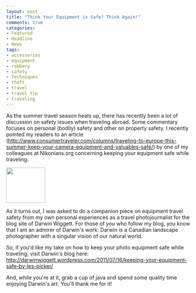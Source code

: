 ```yaml
---
layout: post
title: "Think Your Equipment is Safe? Think Again!"
comments: true
categories:
- Featured
- Headline
- News
tags:
- accessories
- equipment
- robbery
- safety
- Techniques
- theft
- travel
- travel tip
- traveling
---
```

As the summer travel season heats up, there has recently been a lot of discussion on safety issues when traveling abroad. Some commentary focuses on personal (bodily) safety and other on property safety. I recently pointed my readers to an article (<a href="http://www.consumertraveler.com/columns/traveling-to-europe-this-summer-keep-your-camera-equipment-and-valuables-safe/">http://www.consumertraveler.com/columns/traveling-to-europe-this-summer-keep-your-camera-equipment-and-valuables-safe/</a>) by one of my colleagues at Nikonians.org concerning keeping your equipment safe while traveling.

<a href="http://blog.lesterpickerphoto.com/wp-content/uploads/2011/07/Unknown.jpeg"><img class="aligncenter size-full wp-image-1301" title="Unknown" src="http://blog.lesterpickerphoto.com/wp-content/uploads/2011/07/Unknown.jpeg" alt="" width="106" height="96"></a>

As it turns out, I was asked to do a companion piece on equipment travel safety from my own personal experiences as a travel photojournalist for the blog site of Darwin Wiggett. For those of you who follow my blog, you know that I am an admirer of Darwin's work. Darwin is a Canadian landscape photographer with a singular vision of our natural world.

So, if you'd like my take on how to keep your photo equipment safe while traveling, visit Darwin's blog here: <a href="http://darwinwiggett.wordpress.com/2011/07/16/keeping-your-equipment-safe-by-les-picker/">http://darwinwiggett.wordpress.com/2011/07/16/keeping-your-equipment-safe-by-les-picker/</a>

And, while you're at it, grab a cup of java and spend some quality time enjoying Darwin's art. You'll thank me for it!